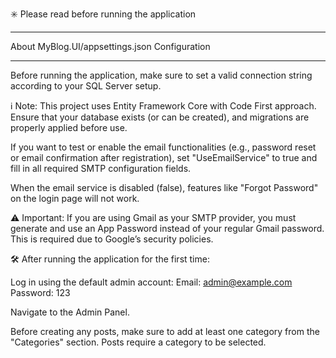 ✳️ Please read before running the application
***********************************************
About MyBlog.UI/appsettings.json Configuration
***********************************************

Before running the application, make sure to set a valid connection string according to your SQL Server setup.

ℹ️ Note: This project uses Entity Framework Core with Code First approach. Ensure that your database exists (or can be created), and migrations are properly applied before use.

If you want to test or enable the email functionalities (e.g., password reset or email confirmation after registration), set "UseEmailService" to true and fill in all required SMTP configuration fields.

When the email service is disabled (false), features like "Forgot Password" on the login page will not work.

⚠️ Important: If you are using Gmail as your SMTP provider, you must generate and use an App Password instead of your regular Gmail password. This is required due to Google’s security policies.

🛠️ After running the application for the first time:

Log in using the default admin account:
Email: admin@example.com
Password: 123

Navigate to the Admin Panel.

Before creating any posts, make sure to add at least one category from the "Categories" section. Posts require a category to be selected.


